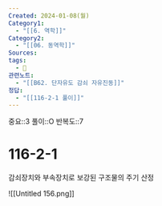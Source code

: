```yaml
---
Created: 2024-01-08(월)
Category1:
  - "[[6. 역학]]"
Category2:
  - "[[06. 동역학]]"
Sources: 
tags:
  - 🧮
관련노트:
  - "[[B62. 단자유도 감쇠 자유진동]]"
정답:
  - "[[116-2-1 풀이]]"
---
```

중요::3
풀이::O
반복도::7

# 116-2-1

감쇠장치와 부속장치로 보강된 구조물의 주기 산정

![[Untitled 156.png]]